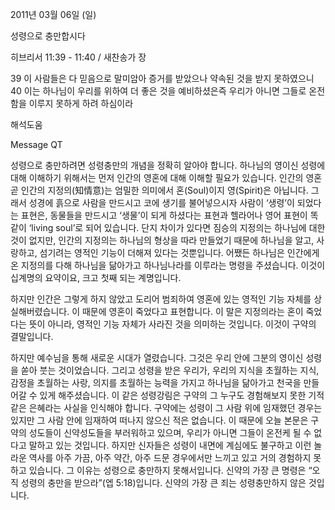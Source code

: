 2011년 03월 06일 (일)

성령으로 충만합시다



히브리서 11:39 - 11:40 / 새찬송가  장


39 이 사람들은 다 믿음으로 말미암아 증거를 받았으나 약속된 것을 받지 못하였으니
40 이는 하나님이 우리를 위하여 더 좋은 것을 예비하셨은즉 우리가 아니면 그들로 온전함을 이루지 못하게 하려 하심이라

해석도움





Message QT

성령으로 충만하려면 성령충만의 개념을 정확히 알아야 합니다. 하나님의 영이신 성령에 대해 이해하기 위해서는 먼저 인간의 영혼에 대해 이해할 필요가 있습니다. 인간의 영혼 곧 인간의 지정의(知情意)는 엄밀한 의미에서 혼(Soul)이지 영(Spirit)은 아닙니다. 그래서 성경에 흙으로 사람을 만드시고 코에 생기를 불어넣으시자 사람이 ‘생령’이 되었다는 표현은, 동물들을 만드시고 ‘생물’이 되게 하셨다는 표현과 헬라어나 영어 표현이 똑같이 ‘living soul’로 되어 있습니다. 단지 차이가 있다면 짐승의 지정의는 하나님에 대한 것이 없지만, 인간의 지정의는 하나님의 형상을 따라 만들었기 때문에 하나님을 알고, 사랑하고, 섬기려는 영적인 기능이 더해져 있다는 것뿐입니다. 어쨌든 하나님은 인간에게 온 지정의를 다해 하나님을 닮아가고 하나님나라를 이루라는 명령을 주셨습니다. 이것이 십계명의 요약이요, 크고 첫째 되는 계명입니다. 

하지만 인간은 그렇게 하지 않았고 도리어 범죄하여 영혼에 있는 영적인 기능 자체를 상실해버렸습니다. 이 때문에 영혼이 죽었다고 표현합니다. 이 말은 지정의라는 혼이 죽었다는 뜻이 아니라, 영적인 기능 자체가 사라진 것을 의미하는 것입니다. 이것이 구약의 결말입니다.

하지만 예수님을 통해 새로운 시대가 열렸습니다. 그것은 우리 안에 그분의 영이신 성령을 쏟아 붓는 것이었습니다. 그리고 성령을 받은 우리가, 우리의 지식을 초월하는 지식, 감정을 초월하는 사랑, 의지를 초월하는 능력을 가지고 하나님을 닮아가고 천국을 만들어갈 수 있게 해주셨습니다. 이 같은 성령강림은 구약의 그 누구도 경험해보지 못한 기적 같은 은혜라는 사실을 인식해야 합니다. 구약에는 성령이 그 사람 위에 임재했던 경우는 있지만 그 사람 안에 임재하여 떠나지 않으신 적은 없습니다. 이 때문에 오늘 본문은 구약의 성도들이 신약성도들을 부러워하고 있으며, 우리가 아니면 그들이 온전케 될 수 없다고 말하고 있는 것입니다. 하지만 신자들은 성령이 내면에 계심에도 불구하고 이런 놀라운 역사를 아주 가끔, 아주 약간, 아주 드문 경우에서만 느끼고 있고 거의 경험하지 못하고 있습니다. 그 이유는 성령으로 충만하지 못해서입니다. 신약의 가장 큰 명령은 “오직 성령의 충만을 받으라”(엡 5:18)입니다. 신약의 가장 큰 죄는 성령충만하지 않은 것입니다.